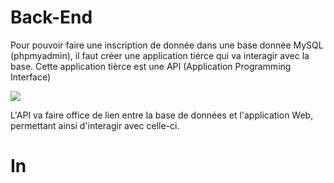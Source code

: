 # Back-End 

Pour pouvoir faire une inscription de donnée dans une base donnée MySQL (phpmyadmin), il faut créer une application tiérce qui va interagir avec la base. 
Cette application tièrce est une API (Application Programming Interface)

<img src="https://www.altexsoft.com/media/2019/06/1.png">

L'API va faire office de lien entre la base de données et l'application Web, permettant ainsi d'interagir avec celle-ci.

# In